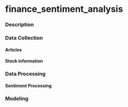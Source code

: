 # finance_sentiment_analysis

### Description


### Data Collection

#### Articles

#### Stock information


### Data Processing

#### Sentiment Processing

### Modeling


